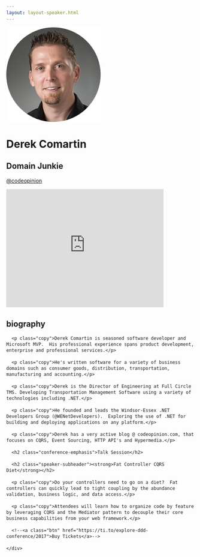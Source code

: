 ```yaml
---
layout: layout-speaker.html
---
```


<div class="container section featured-speaker">
  <div class="row">
    <div class="col-xs-12 col-sm-2 img-container">
      <img class="speaker-page-img" src="../img/speakers/Derek-Comartin-ON.png" />
      </div>
    <div class="col-xs-12 col-sm-10 copy-container">
      <h1 class="speaker-header">Derek Comartin</h1>
      <h2 class="speaker-subtitle">Domain Junkie</h2>
      <p class="copy"><a class="speaker-handle" href="https://twitter.com/@codeopinion" target="_blank">@codeopinion</a></p>
      <div class="video-responsive">
        <iframe width="420" height="315" src="http://www.youtube.com/embed/OlcWDZN99w4" frameborder="0" allowfullscreen></iframe>
      </div>
      <h2 class="speaker-subheader"><strong>biography</strong></h2>

      <p class="copy">Derek Comartin is seasoned software developer and Microsoft MVP.  His professional experience spans product development, enterprise and professional services.</p>

      <p class="copy">He's written software for a variety of business domains such as consumer goods, distribution, transportation, manufacturing and accounting.</p>

      <p class="copy">Derek is the Director of Engineering at Full Circle TMS. Developing Transportation Management Software using a variety of technologies including .NET.</p>

      <p class="copy">He founded and leads the Windsor-Essex .NET Developers Group (@WENetDevelopers).  Exploring the use of .NET for building and deploying applications on any platform.</p>

      <p class="copy">Derek has a very active blog @ codeopinion.com, that focuses on CQRS, Event Sourcing, HTTP API's and Hypermedia.</p>

      <h2 class="conference-emphasis">Talk Session</h2>

      <h2 class="speaker-subheader"><strong>Fat Controller CQRS Diet</strong></h2>

      <p class="copy">Do your controllers need to go on a diet?  Fat controllers can quickly lead to tight coupling by the abundance validation, business logic, and data access.</p>

      <p class="copy">Attendees will learn how to organize code by feature by leveraging CQRS and the Mediator pattern to decouple their core business capabilities from your web framework.</p>

      <!--<a class="btn" href="https://ti.to/explore-ddd-conference/2017">Buy Tickets</a>-->

    </div>
</div>
</div>
